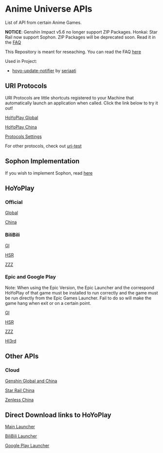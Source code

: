 # Anime Universe APIs #

List of API from certain Anime Games.

**NOTICE**: Genshin Impact v5.6 no longer support ZIP Packages. Honkai: Star Rail now support Sophon. ZIP Packages will be deprecated soon. Read it in the [FAQ](./Docs/FAQ.md)

This Repository is meant for reseaching. You can read the FAQ [here](./Docs/FAQ.md)

Used in Project: 

- [hoyo-update-notifier](https://hoyo-update-notifier.seria.moe/) by [seriaati](https://github.com/seriaati)

## URI Protocols ##

URI Protocols are little shortcuts registered to your Machine that automatically launch an application when called. Click the link below to try it out!

[HoYoPlay Global](hyp-global://)

[HoYoPlay China](hyp-cn://)

[Protocols Settings](./HoYoPlay/URI.md)

For other protocols, check out [uri-test](https://studiobutter.github.io/uri-test)

## Sophon Implementation

If you wish to implement Sophon, read [here](./Sophon/Imp.md)

## HoYoPlay ##

### Official ###

[Global](./HoYoPlay/Official/Global.md)

[China](./HoYoPlay/Official/China.md)

### BiliBili ###

[GI](./HoYoPlay/BiliBili/GI.md)

[HSR](./HoYoPlay/BiliBili/SR.md)

[ZZZ](./HoYoPlay/BiliBili/ZZZ.md)

### Epic and Google Play ###

Note: When using the Epic Version, the Epic Launcher and the correspond HoYoPlay of that game must be installed to run correctly and the game must be run directly from the Epic Games Launcher. Fail to do so will make the game hang when exit or on a certain point.

[GI](./HoYoPlay/Epic-Google/Epic-Google_GI.md)

[HSR](./HoYoPlay/Epic-Google/Epic_SR.md)

[ZZZ](./HoYoPlay/Epic-Google/Epic_ZZZ.md)

[HI3rd](./HoYoPlay/Epic-Google/HI3/Root.md)

## Other APIs ##

### Cloud ###

[Genshin Global and China](./Cloud/ys_APIs.md)

[Star Rail China](./Cloud/sr_APIs.md)

[Zenless China](./Cloud/nap_APIs.md)

## Direct Download links to HoYoPlay ##

[Main Launcher](./Installer/HoYoPlay.md)

[BiliBili Launcher](./Installer/HYP-BiliBili.md)

[Google Play Launcher](./Installer/HYP-GPlay.md)